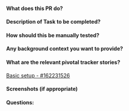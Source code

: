 #### What does this PR do?


#### Description of Task to be completed?

#### How should this be manually tested?

#### Any background context you want to provide?


#### What are the relevant pivotal tracker stories?
[Basic setup - #162231526](https://www.pivotaltracker.com/story/show/162231526)

#### Screenshots (if appropriate)

#### Questions:

